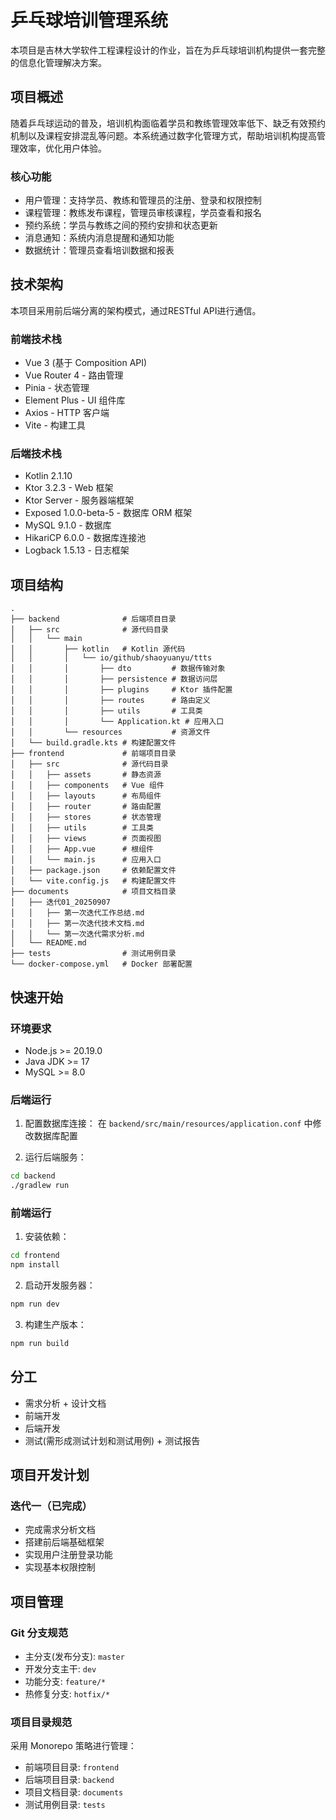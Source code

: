 # 乒乓球培训管理系统

本项目是吉林大学软件工程课程设计的作业，旨在为乒乓球培训机构提供一套完整的信息化管理解决方案。

## 项目概述

随着乒乓球运动的普及，培训机构面临着学员和教练管理效率低下、缺乏有效预约机制以及课程安排混乱等问题。本系统通过数字化管理方式，帮助培训机构提高管理效率，优化用户体验。

### 核心功能

- 用户管理：支持学员、教练和管理员的注册、登录和权限控制
- 课程管理：教练发布课程，管理员审核课程，学员查看和报名
- 预约系统：学员与教练之间的预约安排和状态更新
- 消息通知：系统内消息提醒和通知功能
- 数据统计：管理员查看培训数据和报表

## 技术架构

本项目采用前后端分离的架构模式，通过RESTful API进行通信。

### 前端技术栈

- Vue 3 (基于 Composition API)
- Vue Router 4 - 路由管理
- Pinia - 状态管理
- Element Plus - UI 组件库
- Axios - HTTP 客户端
- Vite - 构建工具

### 后端技术栈

- Kotlin 2.1.10
- Ktor 3.2.3 - Web 框架
- Ktor Server - 服务器端框架
- Exposed 1.0.0-beta-5 - 数据库 ORM 框架
- MySQL 9.1.0 - 数据库
- HikariCP 6.0.0 - 数据库连接池
- Logback 1.5.13 - 日志框架

## 项目结构

```
.
├── backend              # 后端项目目录
│   ├── src              # 源代码目录
│   │   └── main
│   │       ├── kotlin   # Kotlin 源代码
│   │       │   └── io/github/shaoyuanyu/ttts
│   │       │       ├── dto         # 数据传输对象
│   │       │       ├── persistence # 数据访问层
│   │       │       ├── plugins     # Ktor 插件配置
│   │       │       ├── routes      # 路由定义
│   │       │       ├── utils       # 工具类
│   │       │       └── Application.kt # 应用入口
│   │       └── resources           # 资源文件
│   └── build.gradle.kts # 构建配置文件
├── frontend             # 前端项目目录
│   ├── src              # 源代码目录
│   │   ├── assets       # 静态资源
│   │   ├── components   # Vue 组件
│   │   ├── layouts      # 布局组件
│   │   ├── router       # 路由配置
│   │   ├── stores       # 状态管理
│   │   ├── utils        # 工具类
│   │   ├── views        # 页面视图
│   │   ├── App.vue      # 根组件
│   │   └── main.js      # 应用入口
│   ├── package.json     # 依赖配置文件
│   └── vite.config.js   # 构建配置文件
├── documents            # 项目文档目录
│   ├── 迭代01_20250907
│   │   ├── 第一次迭代工作总结.md
│   │   ├── 第一次迭代技术文档.md
│   │   └── 第一次迭代需求分析.md
│   └── README.md
├── tests                # 测试用例目录
└── docker-compose.yml   # Docker 部署配置
```

## 快速开始

### 环境要求

- Node.js >= 20.19.0
- Java JDK >= 17
- MySQL >= 8.0

### 后端运行

1. 配置数据库连接：
   在 `backend/src/main/resources/application.conf` 中修改数据库配置

2. 运行后端服务：
```bash
cd backend
./gradlew run
```

### 前端运行

1. 安装依赖：
```bash
cd frontend
npm install
```

2. 启动开发服务器：
```bash
npm run dev
```

3. 构建生产版本：
```bash
npm run build
```

## 分工

- 需求分析 + 设计文档
- 前端开发
- 后端开发
- 测试(需形成测试计划和测试用例) + 测试报告

## 项目开发计划

### 迭代一（已完成）
- 完成需求分析文档
- 搭建前后端基础框架
- 实现用户注册登录功能
- 实现基本权限控制

## 项目管理

### Git 分支规范
- 主分支(发布分支): `master`
- 开发分支主干: `dev`
- 功能分支: `feature/*`
- 热修复分支: `hotfix/*`

### 项目目录规范

采用 Monorepo 策略进行管理：
- 前端项目目录: `frontend`
- 后端项目目录: `backend`
- 项目文档目录: `documents`
- 测试用例目录: `tests`